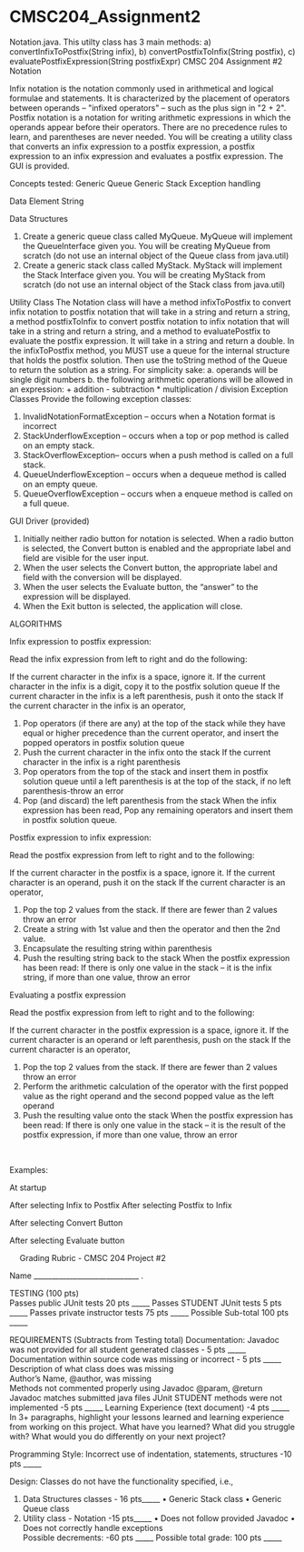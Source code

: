 # CMSC204_Assignment2
Notation.java.  This utilty class has 3 main methods:   a) convertInfixToPostfix(String infix), b) convertPostfixToInfix(String postfix),  c) evaluatePostfixExpression(String postfixExpr)
CMSC 204
Assignment #2
Notation

Infix notation is the notation commonly used in arithmetical and logical formulae and statements. It is characterized by the placement of operators between operands – "infixed operators" – such as the plus sign in "2 + 2".
Postfix notation is a notation for writing arithmetic expressions in which the operands appear before their operators. There are no precedence rules to learn, and parentheses are never needed.
You will be creating a utility class that converts an infix expression to a postfix expression, a postfix expression to an infix expression and evaluates a postfix expression.
The GUI is provided.

 Concepts tested:
Generic Queue
Generic Stack
Exception handling 

Data Element
 	String
 
Data Structures
1.	Create a generic queue class called MyQueue.  MyQueue will implement the QueueInterface given you. You will be creating MyQueue from scratch (do not use an internal object of the Queue class from java.util)
2.	Create a generic stack class called MyStack.  MyStack will implement the Stack Interface given you. You will be creating MyStack from scratch (do not use an internal object of the Stack class from java.util)

Utility Class
The Notation class will have a method infixToPostfix to convert infix notation to postfix notation that will take in a string and return a string, a method postfixToInfix to convert postfix notation to infix notation that will take in a string and return a string, and a method to evaluatePostfix to evaluate the postfix expression. It will take in a string and return a double.
	In the infixToPostfix method, you MUST use a queue for the internal structure that holds the postfix solution. Then use the toString method of the Queue to return the solution as a string.
For simplicity sake:
a.	operands will be single digit numbers 
b.	the following arithmetic operations will be allowed in an expression: 
	+	addition 
	-        	subtraction 
	*	multiplication 
	/	division
Exception Classes
	Provide the following exception classes:
1.	InvalidNotationFormatException – occurs when a Notation format is incorrect
2.	StackUnderflowException – occurs when a top or pop method is called on an empty stack.
3.	StackOverflowException– occurs when a push method is called on a full stack.
4.	QueueUnderflowException  – occurs when a  dequeue method is called on an empty queue.
5.	QueueOverflowException – occurs when a enqueue method is called on a full queue.

GUI Driver (provided)
 
1.	Initially neither radio button for notation is selected. When a radio button is selected, the Convert button is enabled and the appropriate label and field are visible for the user input.
2.	When the user selects the Convert button, the appropriate label and field with the conversion will be displayed.
3.	When the user selects the Evaluate button, the “answer” to the expression will be displayed.
4.	When the Exit button is selected, the application will close.


ALGORITHMS

Infix expression to postfix expression:

Read the infix expression from left to right and do the following: 

If the current character in the infix is a space, ignore it.
If the current character in the infix is a digit, copy it to the postfix solution queue
If the current character in the infix is a left parenthesis, push it onto the stack 
If the current character in the infix is an operator, 
1.	Pop operators (if there are any) at the top of the stack while they have 
 		equal or higher precedence than the current operator, and insert the 			popped operators in postfix solution queue
2.	Push the current character in the infix onto the stack 
If the current character in the infix is a right parenthesis 
1.	Pop operators from the top of the stack and insert them in postfix solution queue until a left parenthesis is at the top of the stack, if no left parenthesis-throw an error
2.	Pop (and discard) the left parenthesis from the stack 
When the infix expression has been read, Pop any remaining operators and insert them in postfix solution queue.


Postfix expression to infix expression:

Read the postfix expression from left to right and to the following:

If the current character in the postfix is a space, ignore it.
If the current character is an operand, push it on the stack
If the current character is an operator,
1.	Pop the top 2 values from the stack. If there are fewer than 2 values throw an error
2.	Create a string with 1st value and then the operator and then the 2nd value.
3.	Encapsulate the resulting string within parenthesis
4.	Push the resulting string back to the stack
When the postfix expression has been read:
If there is only one value in the stack – it is the infix string, if more than one 
value, throw an error

Evaluating a postfix expression

Read the postfix expression from left to right and to the following:

If the current character in the postfix expression is a space, ignore it.
If the current character is an operand or left parenthesis, push on the stack
If the current character is an operator,
1.	Pop the top 2 values from the stack. If there are fewer than 2 values throw an error
2.	Perform the arithmetic calculation of the operator with the first popped value as the right operand and the second popped value as the left operand
3.	Push the resulting value onto the stack
When the postfix expression has been read:
If there is only one value in the stack – it is the result of the postfix expression, if 
more than one value, throw an error

 

Examples:

At startup 
               



After selecting Infix to Postfix            			After selecting Postfix to Infix                  
  



After selecting Convert Button
 




After selecting Evaluate button
 
 
Grading Rubric - CMSC 204 Project #2

Name _____________________________	.

TESTING	(100 pts)							
      Passes public JUnit tests					  		20 pts _____
      Passes STUDENT JUnit tests					  	  5 pts _____
      Passes private instructor tests					  	75 pts _____
Possible Sub-total							100 pts _____ 

REQUIREMENTS  (Subtracts from Testing total)
Documentation: 
     Javadoc was not provided for all student generated classes	 	  - 5 pts _____
     Documentation within source code was missing or incorrect		  - 5 pts _____
	Description of what class does was missing					  	  
	Author’s Name, @author, was missing					  
     	Methods not commented properly using Javadoc @param, @return	 
            Javadoc matches submitted java files
     JUnit STUDENT methods were not implemented		  	    -5 pts _____
     Learning Experience (text document)				  	    -4 pts _____
	In 3+ paragraphs, highlight your lessons learned and learning experience from working on this project.  What have you learned? What did you struggle with? What would you do differently on your next project?
     
Programming Style:
     Incorrect use of indentation, statements, structures			  -10 pts _____  
     
Design:  Classes do not have the functionality specified, i.e.,
1.	 Data Structures classes						  - 16 pts_____
•	Generic Stack class 
•	Generic Queue class
2.	Utility class -  Notation						   -15 pts_____
•	Does not follow provided Javadoc
•	Does not correctly handle exceptions					  
Possible decrements: 							-60 pts _____
Possible total grade: 						           100 pts _____

